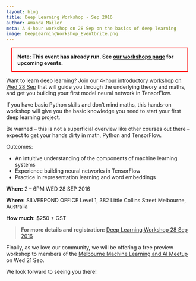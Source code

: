 ```yaml
---
layout: blog
title: Deep Learning Workshop - Sep 2016
author: Amanda Mailer
meta: A 4-hour workshop on 28 Sep on the basics of deep learning
image: DeepLearningWorkshop_Eventbrite.png
---
```


<p style="font-weight: bold; padding: 1em; margin: 1em; border: 2px solid red;">
Note: This event has already run. See <a href="/workshops">our workshops page</a>
for upcoming events.
</p>

Want to learn deep learning? Join our [4-hour introductory workshop on Wed 28 Sep](https://www.eventbrite.com/e/deep-learning-workshop-tickets-4397376672) that will guide you through the underlying theory and maths, and get you building your first model neural network in TensorFlow.

<!--more-->

If you have basic Python skills and don’t mind maths, this hands-on workshop
will give you the basic knowledge you need to start your first deep learning
project.

Be warned – this is not a superficial overview like other courses out there –
expect to get your hands dirty in math, Python and TensorFlow.

Outcomes:

* An intuitive understanding of the components of machine learning systems
* Experience building neural networks in TensorFlow
* Practice in representation learning and word embeddings

**When:**
2 – 6PM WED 28 SEP 2016

**Where:**
SILVERPOND OFFICE
Level 1, 382 Little Collins Street
Melbourne, Australia

**How much:**
$250 + GST

> **For more details and registration:**
> [Deep Learning Workshop 28 Sep 2016](https://www.eventbrite.com/e/deep-learning-workshop-tickets-4397376672)

Finally, as we love our community, we will be offering a free preview workshop
to members of the [Melbourne Machine Learning and AI
Meetup](http://www.meetup.com/Machine-Learning-AI-Meetup/) on Wed 21 Sep. 

We look forward to seeing you there!
